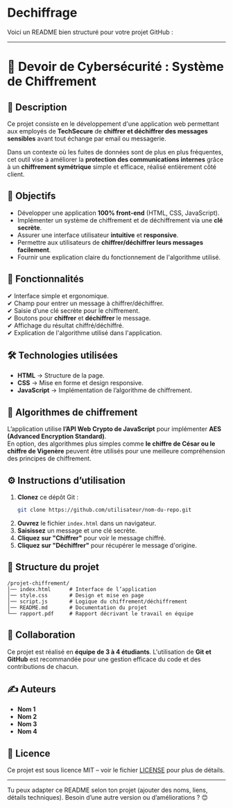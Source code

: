 # Dechiffrage
Voici un README bien structuré pour votre projet GitHub :  

---

# 🔐 Devoir de Cybersécurité : Système de Chiffrement  

## 📌 Description  
Ce projet consiste en le développement d'une application web permettant aux employés de **TechSecure** de **chiffrer et déchiffrer des messages sensibles** avant tout échange par email ou messagerie.  

Dans un contexte où les fuites de données sont de plus en plus fréquentes, cet outil vise à améliorer la **protection des communications internes** grâce à un **chiffrement symétrique** simple et efficace, réalisé entièrement côté client.  

## 🎯 Objectifs  
- Développer une application **100% front-end** (HTML, CSS, JavaScript).  
- Implémenter un système de chiffrement et de déchiffrement via une **clé secrète**.  
- Assurer une interface utilisateur **intuitive** et **responsive**.  
- Permettre aux utilisateurs de **chiffrer/déchiffrer leurs messages facilement**.  
- Fournir une explication claire du fonctionnement de l'algorithme utilisé.  

## 🚀 Fonctionnalités  
✔ Interface simple et ergonomique.  
✔ Champ pour entrer un message à chiffrer/déchiffrer.  
✔ Saisie d’une clé secrète pour le chiffrement.  
✔ Boutons pour **chiffrer** et **déchiffrer** le message.  
✔ Affichage du résultat chiffré/déchiffré.  
✔ Explication de l'algorithme utilisé dans l'application.  

## 🛠️ Technologies utilisées  
- **HTML** → Structure de la page.  
- **CSS** → Mise en forme et design responsive.  
- **JavaScript** → Implémentation de l’algorithme de chiffrement.  

## 🔑 Algorithmes de chiffrement  
L’application utilise **l’API Web Crypto de JavaScript** pour implémenter **AES (Advanced Encryption Standard)**.  
En option, des algorithmes plus simples comme **le chiffre de César ou le chiffre de Vigenère** peuvent être utilisés pour une meilleure compréhension des principes de chiffrement.  

## ⚙️ Instructions d’utilisation  
1. **Clonez** ce dépôt Git :  
   ```sh
   git clone https://github.com/utilisateur/nom-du-repo.git
   ```
2. **Ouvrez** le fichier `index.html` dans un navigateur.  
3. **Saisissez** un message et une clé secrète.  
4. **Cliquez sur "Chiffrer"** pour voir le message chiffré.  
5. **Cliquez sur "Déchiffrer"** pour récupérer le message d'origine.  

## 📂 Structure du projet  
```
/projet-chiffrement/
│── index.html      # Interface de l’application  
│── style.css       # Design et mise en page  
│── script.js       # Logique du chiffrement/déchiffrement  
│── README.md       # Documentation du projet  
└── rapport.pdf     # Rapport décrivant le travail en équipe  
```

## 🤝 Collaboration  
Ce projet est réalisé en **équipe de 3 à 4 étudiants**. L'utilisation de **Git et GitHub** est recommandée pour une gestion efficace du code et des contributions de chacun.  

## ✍️ Auteurs  
- **Nom 1**  
- **Nom 2**  
- **Nom 3**  
- **Nom 4**  

## 📜 Licence  
Ce projet est sous licence MIT – voir le fichier [LICENSE](LICENSE) pour plus de détails.  

---

Tu peux adapter ce README selon ton projet (ajouter des noms, liens, détails techniques). Besoin d’une autre version ou d’améliorations ? 😊
